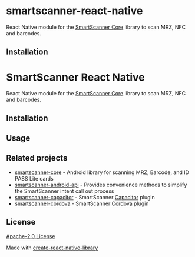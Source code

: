 # smartscanner-react-native


React Native module for the [SmartScanner Core](https://github.com/idpass/smartscanner-core) library to scan MRZ, NFC and barcodes.

## Installation

# SmartScanner React Native

React Native module for the [SmartScanner Core](https://github.com/idpass/smartscanner-core) library to scan MRZ, NFC and barcodes.

## Installation

## Usage


## Related projects

- [smartscanner-core](https://github.com/idpass/smartscanner-core) - Android library for scanning MRZ, Barcode, and ID PASS Lite cards
- [smartscanner-android-api](https://github.com/idpass/smartscanner-android-api) - Provides convenience methods to simplify the SmartScanner intent call out process
- [smartscanner-capacitor](https://github.com/idpass/smartscanner-capacitor) - SmartScanner [Capacitor](https://capacitorjs.com/) plugin
- [smartscanner-cordova](https://github.com/idpass/smartscanner-cordova) - SmartScanner [Cordova](https://cordova.apache.org/) plugin

## License

[Apache-2.0 License](LICENSE)

Made with [create-react-native-library](https://github.com/callstack/react-native-builder-bob)

